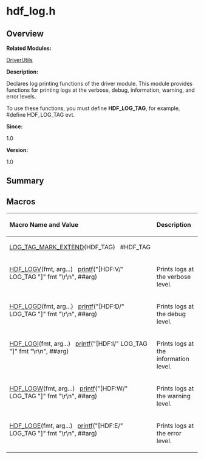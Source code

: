 # hdf\_log.h<a name="ZH-CN_TOPIC_0000001054918123"></a>

## **Overview**<a name="section1518799958093525"></a>

**Related Modules:**

[DriverUtils](DriverUtils.md)

**Description:**

Declares log printing functions of the driver module. This module provides functions for printing logs at the verbose, debug, information, warning, and error levels. 

To use these functions, you must define  **HDF\_LOG\_TAG**, for example, \#define HDF\_LOG\_TAG evt.

**Since:**

1.0

**Version:**

1.0

## **Summary**<a name="section1710176096093525"></a>

## Macros<a name="define-members"></a>

<a name="table474190013093525"></a>
<table><thead align="left"><tr id="row1540299786093525"><th class="cellrowborder" valign="top" width="50%" id="mcps1.1.3.1.1"><p id="p1375405289093525"><a name="p1375405289093525"></a><a name="p1375405289093525"></a>Macro Name and Value</p>
</th>
<th class="cellrowborder" valign="top" width="50%" id="mcps1.1.3.1.2"><p id="p831903220093525"><a name="p831903220093525"></a><a name="p831903220093525"></a>Description</p>
</th>
</tr>
</thead>
<tbody><tr id="row2016145204093525"><td class="cellrowborder" valign="top" width="50%" headers="mcps1.1.3.1.1 "><p id="p1567601529093525"><a name="p1567601529093525"></a><a name="p1567601529093525"></a><a href="DriverUtils.md#ga7e862bda9f0b95d1628f6f62598f1f42">LOG_TAG_MARK_EXTEND</a>(HDF_TAG)&nbsp;&nbsp;&nbsp;#HDF_TAG</p>
</td>
<td class="cellrowborder" valign="top" width="50%" headers="mcps1.1.3.1.2 ">&nbsp;</td>
</tr>
<tr id="row2052661276093525"><td class="cellrowborder" valign="top" width="50%" headers="mcps1.1.3.1.1 "><p id="p1717711828093525"><a name="p1717711828093525"></a><a name="p1717711828093525"></a><a href="DriverUtils.md#ga4abebfca1aaeb8125f85800425caf304">HDF_LOGV</a>(fmt, arg...)&nbsp;&nbsp;&nbsp;<a href="zh-cn_topic_0000001054799545.md#ga98631211a4a8aee62f572375d5b637be">printf</a>("[HDF:V/" LOG_TAG "]" fmt "\r\n", ##arg)</p>
</td>
<td class="cellrowborder" valign="top" width="50%" headers="mcps1.1.3.1.2 "><p id="p1201297239093525"><a name="p1201297239093525"></a><a name="p1201297239093525"></a>Prints logs at the verbose level. </p>
</td>
</tr>
<tr id="row1026030118093525"><td class="cellrowborder" valign="top" width="50%" headers="mcps1.1.3.1.1 "><p id="p1571404864093525"><a name="p1571404864093525"></a><a name="p1571404864093525"></a><a href="DriverUtils.md#gaa0411582f697619cdb045ae61ac42539">HDF_LOGD</a>(fmt, arg...)&nbsp;&nbsp;&nbsp;<a href="zh-cn_topic_0000001054799545.md#ga98631211a4a8aee62f572375d5b637be">printf</a>("[HDF:D/" LOG_TAG "]" fmt "\r\n", ##arg)</p>
</td>
<td class="cellrowborder" valign="top" width="50%" headers="mcps1.1.3.1.2 "><p id="p1903141057093525"><a name="p1903141057093525"></a><a name="p1903141057093525"></a>Prints logs at the debug level. </p>
</td>
</tr>
<tr id="row1310544128093525"><td class="cellrowborder" valign="top" width="50%" headers="mcps1.1.3.1.1 "><p id="p656632918093525"><a name="p656632918093525"></a><a name="p656632918093525"></a><a href="DriverUtils.md#ga369d56841d17e6908fc6885fcb814b80">HDF_LOGI</a>(fmt, arg...)&nbsp;&nbsp;&nbsp;<a href="zh-cn_topic_0000001054799545.md#ga98631211a4a8aee62f572375d5b637be">printf</a>("[HDF:I/" LOG_TAG "]" fmt "\r\n", ##arg)</p>
</td>
<td class="cellrowborder" valign="top" width="50%" headers="mcps1.1.3.1.2 "><p id="p2142371427093525"><a name="p2142371427093525"></a><a name="p2142371427093525"></a>Prints logs at the information level. </p>
</td>
</tr>
<tr id="row1863126406093525"><td class="cellrowborder" valign="top" width="50%" headers="mcps1.1.3.1.1 "><p id="p256499208093525"><a name="p256499208093525"></a><a name="p256499208093525"></a><a href="DriverUtils.md#ga72f232dade88b85aff2d8c0e42b82df0">HDF_LOGW</a>(fmt, arg...)&nbsp;&nbsp;&nbsp;<a href="zh-cn_topic_0000001054799545.md#ga98631211a4a8aee62f572375d5b637be">printf</a>("[HDF:W/" LOG_TAG "]" fmt "\r\n", ##arg)</p>
</td>
<td class="cellrowborder" valign="top" width="50%" headers="mcps1.1.3.1.2 "><p id="p508076966093525"><a name="p508076966093525"></a><a name="p508076966093525"></a>Prints logs at the warning level. </p>
</td>
</tr>
<tr id="row1258814462093525"><td class="cellrowborder" valign="top" width="50%" headers="mcps1.1.3.1.1 "><p id="p1898504596093525"><a name="p1898504596093525"></a><a name="p1898504596093525"></a><a href="DriverUtils.md#gaacd0eb778948960a7f97af155287ce8c">HDF_LOGE</a>(fmt, arg...)&nbsp;&nbsp;&nbsp;<a href="zh-cn_topic_0000001054799545.md#ga98631211a4a8aee62f572375d5b637be">printf</a>("[HDF:E/" LOG_TAG "]" fmt "\r\n", ##arg)</p>
</td>
<td class="cellrowborder" valign="top" width="50%" headers="mcps1.1.3.1.2 "><p id="p1443792214093525"><a name="p1443792214093525"></a><a name="p1443792214093525"></a>Prints logs at the error level. </p>
</td>
</tr>
</tbody>
</table>

